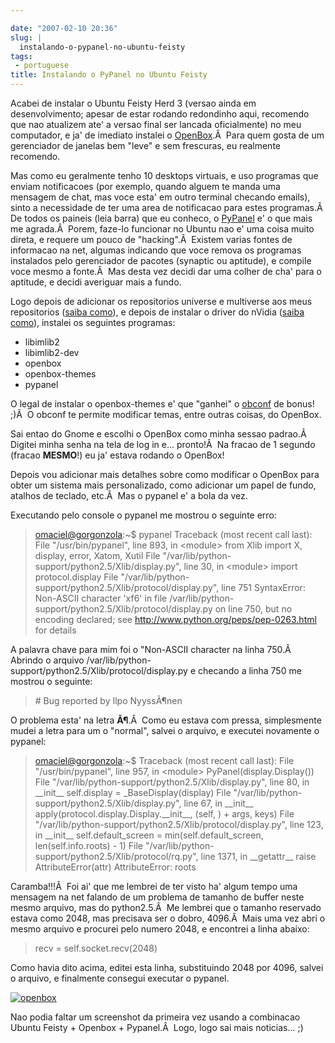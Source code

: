 ```yaml
---

date: "2007-02-10 20:36"
slug: |
  instalando-o-pypanel-no-ubuntu-feisty
tags:
 - portuguese
title: Instalando o PyPanel no Ubuntu Feisty
---
```


Acabei de instalar o Ubuntu Feisty Herd 3 (versao ainda em
desenvolvimento; apesar de estar rodando redondinho aqui, recomendo que
nao atualizem ate' a versao final ser lancada oficialmente) no meu
computador, e ja' de imediato instalei o
[OpenBox](http://icculus.org/openbox/).Â  Para quem gosta de um
gerenciador de janelas bem "leve" e sem frescuras, eu realmente
recomendo.

Mas como eu geralmente tenho 10 desktops virtuais, e uso programas que
enviam notificacoes (por exemplo, quando alguem te manda uma mensagem de
chat, mas voce esta' em outro terminal checando emails), sinto a
necessidade de ter uma area de notificacao para estes programas.Â  De
todos os paineis (leia barra) que eu conheco, o
[PyPanel](http://pypanel.sourceforge.net/) e' o que mais me agrada.Â 
Porem, faze-lo funcionar no Ubuntu nao e' uma coisa muito direta, e
requere um pouco de "hacking".Â  Existem varias fontes de informacao na
net, algumas indicando que voce remova os programas instalados pelo
gerenciador de pacotes (synaptic ou aptitude), e compile voce mesmo a
fonte.Â  Mas desta vez decidi dar uma colher de cha' para o aptitude, e
decidi averiguar mais a fundo.

Logo depois de adicionar os repositorios universe e multiverse aos meus
repositorios ([saiba
como](http://wiki.ubuntu-br.org/GerenciamentoDePacotes)), e depois de
instalar o driver do nVidia ([saiba
como](http://wiki.ubuntu-br.org/InstalandoNvidia)), instalei os
seguintes programas:

-   libimlib2
-   libimlib2-dev
-   openbox
-   openbox-themes
-   pypanel

O legal de instalar o openbox-themes e' que "ganhei" o
[obconf](http://tr.openmonkey.com/pages/obconf/) de bonus! ;)Â  O obconf
te permite modificar temas, entre outras coisas, do OpenBox.

Sai entao do Gnome e escolhi o OpenBox como minha sessao padrao.Â 
Digitei minha senha na tela de log in e... pronto!Â  Na fracao de 1
segundo (fracao **MESMO**!) eu ja' estava rodando o OpenBox!

Depois vou adicionar mais detalhes sobre como modificar o OpenBox para
obter um sistema mais personalizado, como adicionar um papel de fundo,
atalhos de teclado, etc.Â  Mas o pypanel e' a bola da vez.

Executando pelo console o pypanel me mostrou o seguinte erro:

> <omaciel@gorgonzola>:\~\$ pypanel Traceback (most recent call last):
> File "/usr/bin/pypanel", line 893, in \<module\> from Xlib import X,
> display, error, Xatom, Xutil File
> "/var/lib/python-support/python2.5/Xlib/display.py", line 30, in
> \<module\> import protocol.display File
> "/var/lib/python-support/python2.5/Xlib/protocol/display.py", line 751
> SyntaxError: Non-ASCII character 'xf6' in file
> /var/lib/python-support/python2.5/Xlib/protocol/display.py on line
> 750, but no encoding declared; see
> <http://www.python.org/peps/pep-0263.html> for details

A palavra chave para mim foi o "Non-ASCII character na linha 750.Â 
Abrindo o arquivo
/var/lib/python-support/python2.5/Xlib/protocol/display.py e checando a
linha 750 me mostrou o seguinte:

> \# Bug reported by Ilpo NyyssÃ¶nen

O problema esta' na letra **Ã¶**.Â  Como eu estava com pressa,
simplesmente mudei a letra para um o "normal", salvei o arquivo, e
executei novamente o pypanel:

> <omaciel@gorgonzola>:\~\$ Traceback (most recent call last): File
> "/usr/bin/pypanel", line 957, in \<module\> PyPanel(display.Display())
> File "/var/lib/python-support/python2.5/Xlib/display.py", line 80, in
> \_\_init\_\_ self.display = \_BaseDisplay(display) File
> "/var/lib/python-support/python2.5/Xlib/display.py", line 67, in
> \_\_init\_\_ apply(protocol.display.Display.\_\_init\_\_, (self, ) +
> args, keys) File
> "/var/lib/python-support/python2.5/Xlib/protocol/display.py", line
> 123, in \_\_init\_\_ self.default_screen = min(self.default_screen,
> len(self.info.roots) - 1) File
> "/var/lib/python-support/python2.5/Xlib/protocol/rq.py", line 1371, in
> \_\_getattr\_\_ raise AttributeError(attr) AttributeError: roots

Caramba!!!Â  Foi ai' que me lembrei de ter visto ha' algum tempo uma
mensagem na net falando de um problema de tamanho de buffer neste mesmo
arquivo, mas do python2.5.Â  Me lembrei que o tamanho reservado estava
como 2048, mas precisava ser o dobro, 4096.Â  Mais uma vez abri o mesmo
arquivo e procurei pelo numero 2048, e encontrei a linha abaixo:

> recv = self.socket.recv(2048)

Como havia dito acima, editei esta linha, substituindo 2048 por 4096,
salvei o arquivo, e finalmente consegui executar o pypanel.

[![openbox](http://farm1.static.flickr.com/163/385691397_00104ffd4e.jpg)](http://farm1.static.flickr.com/163/385691397_00104ffd4e_b.jpg)

Nao podia faltar um screenshot da primeira vez usando a combinacao
Ubuntu Feisty + Openbox + Pypanel.Â  Logo, logo sai mais noticias... ;)
